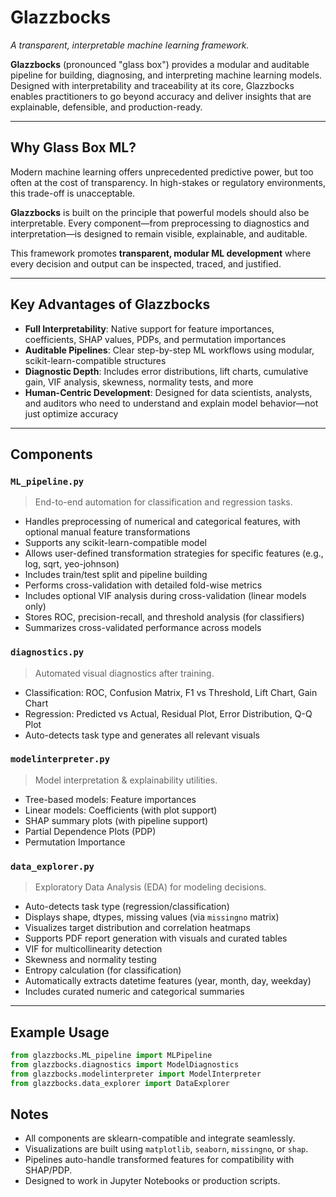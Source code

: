 # Glazzbocks

_A transparent, interpretable machine learning framework._

**Glazzbocks** (pronounced "glass box") provides a modular and auditable pipeline for building, diagnosing, and interpreting machine learning models. Designed with interpretability and traceability at its core, Glazzbocks enables practitioners to go beyond accuracy and deliver insights that are explainable, defensible, and production-ready.

---

## Why Glass Box ML?

Modern machine learning offers unprecedented predictive power, but too often at the cost of transparency. In high-stakes or regulatory environments, this trade-off is unacceptable.

**Glazzbocks** is built on the principle that powerful models should also be interpretable. Every component—from preprocessing to diagnostics and interpretation—is designed to remain visible, explainable, and auditable.

This framework promotes **transparent, modular ML development** where every decision and output can be inspected, traced, and justified.

---

## Key Advantages of Glazzbocks

- **Full Interpretability**: Native support for feature importances, coefficients, SHAP values, PDPs, and permutation importances
- **Auditable Pipelines**: Clear step-by-step ML workflows using modular, scikit-learn-compatible structures
- **Diagnostic Depth**: Includes error distributions, lift charts, cumulative gain, VIF analysis, skewness, normality tests, and more
- **Human-Centric Development**: Designed for data scientists, analysts, and auditors who need to understand and explain model behavior—not just optimize accuracy

---

## Components

### `ML_pipeline.py`

> End-to-end automation for classification and regression tasks.


- Handles preprocessing of numerical and categorical features, with optional manual feature transformations
- Supports any scikit-learn-compatible model
- Allows user-defined transformation strategies for specific features (e.g., log, sqrt, yeo-johnson)
- Includes train/test split and pipeline building
- Performs cross-validation with detailed fold-wise metrics
- Includes optional VIF analysis during cross-validation (linear models only)
- Stores ROC, precision-recall, and threshold analysis (for classifiers)
- Summarizes cross-validated performance across models

### `diagnostics.py`

> Automated visual diagnostics after training.

- Classification: ROC, Confusion Matrix, F1 vs Threshold, Lift Chart, Gain Chart
- Regression: Predicted vs Actual, Residual Plot, Error Distribution, Q-Q Plot
- Auto-detects task type and generates all relevant visuals

### `modelinterpreter.py`

> Model interpretation & explainability utilities.

- Tree-based models: Feature importances
- Linear models: Coefficients (with plot support)
- SHAP summary plots (with pipeline support)
- Partial Dependence Plots (PDP)
- Permutation Importance

### `data_explorer.py`

> Exploratory Data Analysis (EDA) for modeling decisions.

- Auto-detects task type (regression/classification)
- Displays shape, dtypes, missing values (via `missingno` matrix)
- Visualizes target distribution and correlation heatmaps
- Supports PDF report generation with visuals and curated tables
- VIF for multicollinearity detection
- Skewness and normality testing
- Entropy calculation (for classification)
- Automatically extracts datetime features (year, month, day, weekday)
- Includes curated numeric and categorical summaries

---

## Example Usage

```python
from glazzbocks.ML_pipeline import MLPipeline
from glazzbocks.diagnostics import ModelDiagnostics
from glazzbocks.modelinterpreter import ModelInterpreter
from glazzbocks.data_explorer import DataExplorer
```

## Notes

- All components are sklearn-compatible and integrate seamlessly.
- Visualizations are built using `matplotlib`, `seaborn`, `missingno`, or `shap`.
- Pipelines auto-handle transformed features for compatibility with SHAP/PDP.
- Designed to work in Jupyter Notebooks or production scripts.

